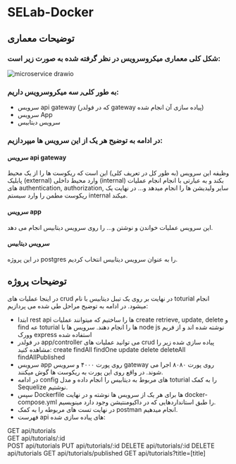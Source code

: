 # SELab-Docker

## توضیحات معماری
### شکل کلی معماری میکروسرویس در نظر گرفته شده به صورت زیر است:

![microservice drawio](https://github.com/royaghavami/SELab-Docker/assets/59202308/347eb297-125d-40d3-8e71-abe65e76669c)


### به طور کلی٫ سه میکروسرویس داریم:
- سرویس api gateway (که در فولدر gateway پیاده سازی آن انجام شده)
- سرویس App
- سرویس دیتابیس

### در ادامه به توضیح هر یک از این سرویس ها میپردازیم:
#### سرویس api gateway
وظیفه این سرویس (به طور کل در تعریف کلی) این است که ریکوست ها را از یک محیط پابلیک (external) وارد محیط داخلی (internal) بکند و به عبارتی با انجام انجام عملیات های authentication, authorization, سایر ولیدیشن ها را انجام میدهد و... در نهایت یک ریکوست مطمن را وارد سیستم internal میکند. 
#### سرویس app
این سرویس عملیات خواندن و نوشتن و... را روی سرویس دیتابیس انجام می دهد.
#### سرویس دیتابیس
در این پروژه postgres را به عنوان سرویس دیتابیس انتخاب کردیم.


## توضیحات پروژه
در اینجا عملیات های crud در نهایت بر روی یک تیبل دیتابیس با نام toturial انجام میشود. در ادامه به توضیح مراحل طی شده می پردازیم:
- ابتدا rest api ها را ساختیم که میتوانند عملیات create retrieve, update, delete و find عه toturial ها را انجام دهند. سرویس ها با node js نوشته شده اند و از فریم وورک express استفاده شده
- در فولدر app/controller می توانید عملیات های crud پیاده سازی شده زیر را مشاهده کنید:
create
findAll
findOne
update
delete
deleteAll
findAllPublished
- سرویس app روی پورت ۴۰۰۰ و سرویس gateway روی پورت ۸۰۸۰ اجرا می شوند. در واقع روی این پورت به ریکوست ها گوش میکنند.
- در ادامه config های مربوط به دیتابیس را انجام داده و مدل toturial را به کمک Sequelize نوشتیم.
- سپس Dockerfile ها برای هر یک از سرویس ها نوشته و در نهایت docker-compose.yml را طبق استانداردهایی که در داکیومنتیشن وجود دارد مینویسیم.
- در نهایت تست های مربوطه را به کمک postman انجام میدهیم.
- فهرست api های پیاده سازی شده:

GET	api/tutorials	
GET	api/tutorials/:id	
POST	api/tutorials
PUT	api/tutorials/:id
DELETE	api/tutorials/:id
DELETE	api/tutorials
GET	api/tutorials/published
GET	api/tutorials?title=[title]


